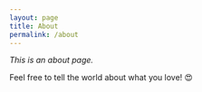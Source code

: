 ```yaml
---
layout: page
title: About
permalink: /about
---
```


_This is an about page._

Feel free to tell the world about what you love! 😍

<style>
  body {
    min-height: 825px;
  }

</style>
